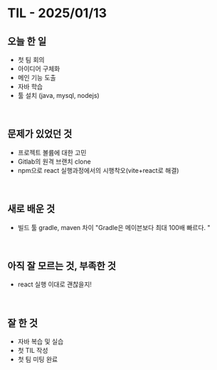 # TIL - 2025/01/13


## 오늘 한 일
- 첫 팀 회의
- 아이디어 구체화
- 메인 기능 도출
- 자바 학습
- 툴 설치	(java, mysql, nodejs)
<br>

## 문제가 있었던 것
- 프로젝트 볼륨에 대한 고민
- Gitlab의 원격 브랜치 clone
- npm으로 react 실행과정에서의 시행착오(vite+react로 해결)

<br>

## 새로 배운 것
- 빌드 툴 gradle, maven 차이
"Gradle은 메이븐보다 최대 100배 빠르다. "

<br>

## 아직 잘 모르는 것, 부족한 것
- react 실행 이대로 괜찮을지!

<br>

## 잘 한 것
- 자바 복습 및 실습
- 첫 TIL 작성
- 첫 팀 미팅 완료
